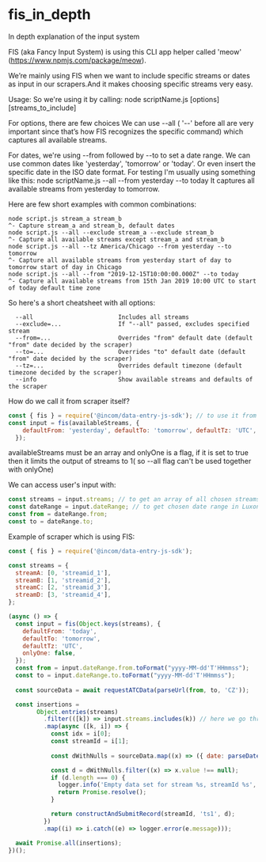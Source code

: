 # fis_in_depth
In depth explanation of the input system

FIS (aka Fancy Input System) is using this CLI app helper called 'meow' (https://www.npmjs.com/package/meow).

We’re mainly using FIS when we want to include specific streams or dates as input in our scrapers.And it makes choosing specific streams very easy.

Usage:
So we're using it by calling:
node scriptName.js [options] [streams_to_include]

For options, there are few choices
We can use --all ( '--' before all are very important since that’s how FIS recognizes the specific command) which captures all available streams. 

For dates, we're using --from followed by --to to set a date range.
We can use common dates like 'yesterday', 'tomorrow' or 'today'. Or even insert the specific date in the ISO date format.
For testing I'm usually using something like this: 
node scriptName.js --all --from yesterday --to today
It captures all available streams from yesterday to tomorrow.

Here are few short examples with common combinations:
```
node script.js stream_a stream_b
^- Capture stream_a and stream_b, default dates
node script.js --all --exclude stream_a --exclude stream_b
^- Capture all available streams except stream_a and stream_b
node script.js --all --tz America/Chicago --from yesterday --to tomorrow
^- Capture all available streams from yesterday start of day to tomorrow start of day in Chicago
node script.js --all --from "2019-12-15T10:00:00.000Z" --to today
^- Capture all available streams from 15th Jan 2019 10:00 UTC to start of today default time zone
```
So here's a short cheatsheet with all options:
```
  --all                        Includes all streams
  --exclude=...                If "--all" passed, excludes specified stream
  --from=...                   Overrides "from" default date (default "from" date decided by the scraper)
  --to=...                     Overrides "to" default date (default "from" date decided by the scraper)
  --tz=...                     Overrides default timezone (default timezone decided by the scraper)
  --info                       Show available streams and defaults of the scraper
```

How do we call it from scraper itself?
```javascript 
const { fis } = require('@incom/data-entry-js-sdk'); // to use it from our SDK
const input = fis(availableStreams, {
    defaultFrom: 'yesterday', defaultTo: 'tomorrow', defaultTz: 'UTC', onlyOne: false,
  });
```
availableStreams must be an array and onlyOne is a flag, if it is set to true then it limits the output of streams to 1( so --all flag can't be used together with onlyOne)

We can access user's input with:
```javascript
const streams = input.streams; // to get an array of all chosen streams
const dateRange = input.dateRange; // to get chosen date range in Luxon's DateTime format
const from = dateRange.from;
const to = dateRange.to;
```
Example of scraper which is using FIS:
```javascript 
const { fis } = require('@incom/data-entry-js-sdk');

const streams = {
  streamA: [0, 'streamid_1'],
  streamB: [1, 'streamid_2'],
  streamC: [2, 'streamid_3'],
  streamD: [3, 'streamid_4'],
};

(async () => {
  const input = fis(Object.keys(streams), {
    defaultFrom: 'today',
    defaultTo: 'tomorrow',
    defaultTz: 'UTC',
    onlyOne: false,
  });
  const from = input.dateRange.from.toFormat("yyyy-MM-dd'T'HHmmss");
  const to = input.dateRange.to.toFormat("yyyy-MM-dd'T'HHmmss");
  
  const sourceData = await requestATCData(parseUrl(from, to, 'CZ'));

  const insertions = 
        Object.entries(streams)
          .filter(([k]) => input.streams.includes(k)) // here we go through all chosen streams
          .map(async ([k, i]) => {
            const idx = i[0];
            const streamId = i[1];
            
            const dWithNulls = sourceData.map((x) => ({ date: parseDate(x.DF, x.TF), value: getValue(x, idx) }));

            const d = dWithNulls.filter((x) => x.value !== null);
            if (d.length === 0) {
              logger.info('Empty data set for stream %s, streamId %s', k, streamId);
              return Promise.resolve();
            }

            return constructAndSubmitRecord(streamId, 'ts1', d);
          })
          .map((i) => i.catch((e) => logger.error(e.message)));

  await Promise.all(insertions);
})();
```

